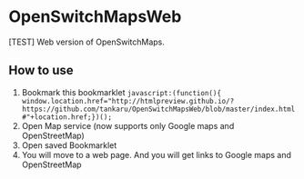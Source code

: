 # OpenSwitchMapsWeb
[TEST] Web version of OpenSwitchMaps.

## How to use
1. Bookmark this bookmarklet `javascript:(function(){ window.location.href="http://htmlpreview.github.io/?https://github.com/tankaru/OpenSwitchMapsWeb/blob/master/index.html#"+location.href;})();`
1. Open Map service (now supports only Google maps and OpenStreetMap)
1. Open saved Bookmarklet
1. You will move to a web page. And you will get links to Google maps and OpenStreetMap
